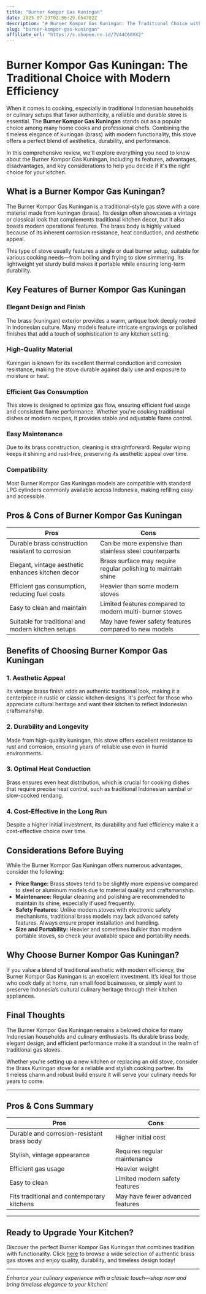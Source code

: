 ```yaml
---
title: "Burner Kompor Gas Kuningan"
date: 2025-07-23T02:56:29.654702Z
description: "# Burner Kompor Gas Kuningan: The Traditional Choice with Modern Efficiency..."
slug: "burner-kompor-gas-kuningan"
affiliate_url: "https://s.shopee.co.id/7V44C68VX2"
---
```

# Burner Kompor Gas Kuningan: The Traditional Choice with Modern Efficiency

When it comes to cooking, especially in traditional Indonesian households or culinary setups that favor authenticity, a reliable and durable stove is essential. The **Burner Kompor Gas Kuningan** stands out as a popular choice among many home cooks and professional chefs. Combining the timeless elegance of kuningan (brass) with modern functionality, this stove offers a perfect blend of aesthetics, durability, and performance.

In this comprehensive review, we'll explore everything you need to know about the Burner Kompor Gas Kuningan, including its features, advantages, disadvantages, and key considerations to help you decide if it's the right choice for your kitchen.

## What is a Burner Kompor Gas Kuningan?

The Burner Kompor Gas Kuningan is a traditional-style gas stove with a core material made from kuningan (brass). Its design often showcases a vintage or classical look that complements traditional kitchen decor, but it also boasts modern operational features. The brass body is highly valued because of its inherent corrosion resistance, heat conduction, and aesthetic appeal.

This type of stove usually features a single or dual burner setup, suitable for various cooking needs—from boiling and frying to slow simmering. Its lightweight yet sturdy build makes it portable while ensuring long-term durability.

## Key Features of Burner Kompor Gas Kuningan

### Elegant Design and Finish

The brass (kuningan) exterior provides a warm, antique look deeply rooted in Indonesian culture. Many models feature intricate engravings or polished finishes that add a touch of sophistication to any kitchen setting.

### High-Quality Material

Kuningan is known for its excellent thermal conduction and corrosion resistance, making the stove durable against daily use and exposure to moisture or heat.

### Efficient Gas Consumption

This stove is designed to optimize gas flow, ensuring efficient fuel usage and consistent flame performance. Whether you're cooking traditional dishes or modern recipes, it provides stable and adjustable flame control.

### Easy Maintenance

Due to its brass construction, cleaning is straightforward. Regular wiping keeps it shining and rust-free, preserving its aesthetic appeal over time.

### Compatibility

Most Burner Kompor Gas Kuningan models are compatible with standard LPG cylinders commonly available across Indonesia, making refilling easy and accessible.

## Pros & Cons of Burner Kompor Gas Kuningan

| **Pros** | **Cons** |
|------------|--------------|
| Durable brass construction resistant to corrosion | Can be more expensive than stainless steel counterparts |
| Elegant, vintage aesthetic enhances kitchen decor | Brass surface may require regular polishing to maintain shine |
| Efficient gas consumption, reducing fuel costs | Heavier than some modern stoves |
| Easy to clean and maintain | Limited features compared to modern multi-burner stoves |
| Suitable for traditional and modern kitchen setups | May have fewer safety features compared to new models |

## Benefits of Choosing Burner Kompor Gas Kuningan

### 1. **Aesthetic Appeal**

Its vintage brass finish adds an authentic traditional look, making it a centerpiece in rustic or classic kitchen designs. It's perfect for those who appreciate cultural heritage and want their kitchen to reflect Indonesian craftsmanship.

### 2. **Durability and Longevity**

Made from high-quality kuningan, this stove offers excellent resistance to rust and corrosion, ensuring years of reliable use even in humid environments.

### 3. **Optimal Heat Conduction**

Brass ensures even heat distribution, which is crucial for cooking dishes that require precise heat control, such as traditional Indonesian sambal or slow-cooked rendang.

### 4. **Cost-Effective in the Long Run**

Despite a higher initial investment, its durability and fuel efficiency make it a cost-effective choice over time.

## Considerations Before Buying

While the Burner Kompor Gas Kuningan offers numerous advantages, consider the following:

- **Price Range:** Brass stoves tend to be slightly more expensive compared to steel or aluminum models due to material quality and craftsmanship.
- **Maintenance:** Regular cleaning and polishing are recommended to maintain its shine, especially if used frequently.
- **Safety Features:** Unlike modern stoves with electronic safety mechanisms, traditional brass models may lack advanced safety features. Always ensure proper installation and handling.
- **Size and Portability:** Heavier and sometimes bulkier than modern portable stoves, so check your available space and portability needs.

## Why Choose Burner Kompor Gas Kuningan?

If you value a blend of traditional aesthetic with modern efficiency, the Burner Kompor Gas Kuningan is an excellent investment. It’s ideal for those who cook daily at home, run small food businesses, or simply want to preserve Indonesia’s cultural culinary heritage through their kitchen appliances.

## Final Thoughts

The Burner Kompor Gas Kuningan remains a beloved choice for many Indonesian households and culinary enthusiasts. Its durable brass body, elegant design, and efficient performance make it a standout in the realm of traditional gas stoves.

Whether you're setting up a new kitchen or replacing an old stove, consider the Brass Kuningan stove for a reliable and stylish cooking partner. Its timeless charm and robust build ensure it will serve your culinary needs for years to come.

---

## Pros & Cons Summary

| **Pros** | **Cons** |
|------------|--------------|
| Durable and corrosion-resistant brass body | Higher initial cost |
| Stylish, vintage appearance | Requires regular maintenance |
| Efficient gas usage | Heavier weight |
| Easy to clean | Limited modern safety features |
| Fits traditional and contemporary kitchens | May have fewer advanced features |

---

## Ready to Upgrade Your Kitchen?

Discover the perfect Burner Kompor Gas Kuningan that combines tradition with functionality. Click [here](https://s.shopee.co.id/7V44C68VX2) to browse a wide selection of authentic brass gas stoves and enjoy quality, durability, and timeless design today!

---

*Enhance your culinary experience with a classic touch—shop now and bring timeless elegance to your kitchen!*